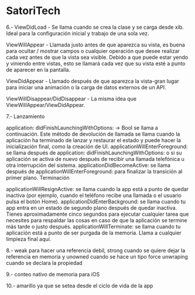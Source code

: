 # SatoriTech

6.- ViewDidLoad - Se llama cuando se crea la clase y se carga desde xib. Ideal para la configuración inicial y trabajo de una sola vez.

ViewWillAppear - Llamada justo antes de que aparezca su vista, es buena para ocultar / mostrar campos o cualquier operación que desee realizar cada vez antes de que la vista sea visible. Debido a que puede estar yendo y viniendo entre vistas, esto se llamará cada vez que su vista esté a punto de aparecer en la pantalla.

ViewDidAppear - Llamado después de que aparezca la vista-gran lugar para iniciar una animación o la carga de datos externos de un API.

ViewWillDisappear/DidDisappear - La misma idea que ViewWillAppear/ViewDidAppear.

7.-
Lanzamiento

application: didFinishLaunchingWithOptions: -> Bool se llama a continuación. Este método de devolución de llamada se llama cuando la aplicación ha terminado de lanzar y restaurar el estado y puede hacer la inicialización final, como la creación de UI.
applicationWillEnterForeground: se llama después de application: didFinishLaunchingWithOptions: o si su aplicación se activa de nuevo después de recibir una llamada telefónica u otra interrupción del sistema.
applicationDidBecomeActive: se llama después de applicationWillEnterForeground: para finalizar la transición al primer plano.
Terminación

applicationWillResignActive: se llama cuando la app está a punto de quedar inactiva (por ejemplo, cuando el teléfono recibe una llamada o el usuario pulsa el botón Home).
applicationDidEnterBackground: se llama cuando tu app entra en un estado de segundo plano después de quedar inactiva. Tienes aproximadamente cinco segundos para ejecutar cualquier tarea que necesites para respaldar las cosas en caso de que la aplicación se termine más tarde o justo después.
applicationWillTerminate: se llama cuando tu aplicación está a punto de ser purgada de la memoria. Llama a cualquier limpieza final aquí.

8.- weak para hacer una referencia debil, strong cuando se quiere dejar la referencia en memoria y unowned cuando se hace un tipo force unwraping cuando se declara la propiedad

9.- conteo nativo de memoria para iOS

10.- amarillo ya que se setea desde el ciclo de vida de la app
